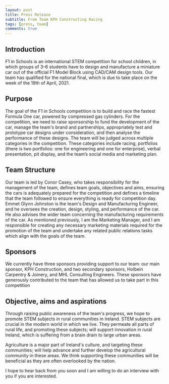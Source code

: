 ```yaml
---
layout: post
title: Press Release
subtitle: From Team KPH Constructing Racing
tags: [press, team]
comments: true
---
```


## Introduction

F1 in Schools is an international STEM competition for school children, in which groups of 3–6 students have to design and manufacture a miniature car out of the official F1 Model Block using CAD/CAM design tools. Our team has qualified for the national final, which is due to take place on the week of the 19th of April, 2021.

## Purpose

The goal of the F1 in Schools competition is to build and race the fastest Formula One car, powered by compressed gas cylinders. For the competition, we need to raise sponsorship to fund the development of the car, manage the team's brand and partnerships, appropriately test and prototype car designs under consideration, and then analyse the performance of these designs. The team will be judged across multiple categories in the competition. These categories include racing, portfolios (there is two portfolios: one for engineering and one for enterprise), verbal presentation, pit display, and the team’s social media and marketing plan.

## Team Structure

Our team is led by Conor Casey, who takes responsibility for the management of the team, defines team goals, objectives and aims, ensuring the cars is adequately prepared for the competition and defines a timeline that the team followed to ensure everything is ready for competition day. Emmet Glynn Johnston is the team's Design and Manufacturing Engineer, and he oversees the creation, design, styling, and performance of the car. He also advises the wider team concerning the manufacturing requirements of the car. As mentioned previously, I am the Marketing Manager, and I am responsible for creating any necessary marketing materials required for the promotion of the team and undertake any related public relations tasks which align with the goals of the team.

## Sponsors

We currently have three sponsors providing support to our team: our main sponsor, KPH Construction, and two secondary sponsors, Holbein Carpentry & Joinery, and MHL Consulting Engineers. These sponsors have generously contributed to the team that has allowed us to take part in this competition

## Objective, aims and aspirations

Through raising public awareness of the team's progress, we hope to promote STEM subjects in rural communities in Ireland. STEM subjects are crucial in the modern world in which we live. They permeate all parts of rural life, and promoting these subjects; will support innovation in rural Ireland, which is suffering from a brain drain to large urban areas.

Agriculture is a major part of Ireland's culture, and targeting these communities; will help advance and further develop the agricultural community in these areas. We think supporting these communities will be beneficial as they are often overlooked by the nation.

I hope to hear back from you soon and I am willing to do an interview with you if you are interested.

